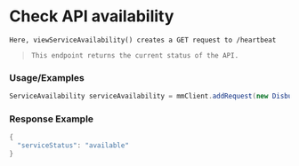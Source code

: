 # Check API availability

`Here, viewServiceAvailability() creates a GET request to /heartbeat`

> `This endpoint returns the current status of the API.`

### Usage/Examples

```java
ServiceAvailability serviceAvailability = mmClient.addRequest(new DisbursementRequest()).viewServiceAvailability();
``` 

### Response Example

```java
{
  "serviceStatus": "available"
}
```